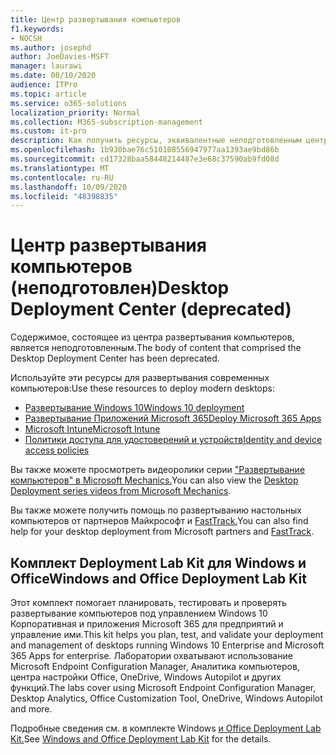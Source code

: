 ```yaml
---
title: Центр развертывания компьютеров
f1.keywords:
- NOCSH
ms.author: josephd
author: JoeDavies-MSFT
manager: laurawi
ms.date: 08/10/2020
audience: ITPro
ms.topic: article
ms.service: o365-solutions
localization_priority: Normal
ms.collection: M365-subscription-management
ms.custom: it-pro
description: Как получить ресурсы, эквивалентные неподготовленным центрам развертывания компьютеров.
ms.openlocfilehash: 1b930bae76c510108556947977aa1393ae9bd86b
ms.sourcegitcommit: cd17328baa58448214487e3e68c37590ab9fd08d
ms.translationtype: MT
ms.contentlocale: ru-RU
ms.lasthandoff: 10/09/2020
ms.locfileid: "48398835"
---
```

# <a name="desktop-deployment-center-deprecated"></a><span data-ttu-id="62b43-103">Центр развертывания компьютеров (неподготовлен)</span><span class="sxs-lookup"><span data-stu-id="62b43-103">Desktop Deployment Center (deprecated)</span></span>

<span data-ttu-id="62b43-104">Содержимое, состоящее из центра развертывания компьютеров, является неподготовленным.</span><span class="sxs-lookup"><span data-stu-id="62b43-104">The body of content that comprised the Desktop Deployment Center has been deprecated.</span></span> 

<span data-ttu-id="62b43-105">Используйте эти ресурсы для развертывания современных компьютеров:</span><span class="sxs-lookup"><span data-stu-id="62b43-105">Use these resources to deploy modern desktops:</span></span>

- [<span data-ttu-id="62b43-106">Развертывание Windows 10</span><span class="sxs-lookup"><span data-stu-id="62b43-106">Windows 10 deployment</span></span>](https://docs.microsoft.com/windows/deployment/)
- [<span data-ttu-id="62b43-107">Развертывание Приложений Microsoft 365</span><span class="sxs-lookup"><span data-stu-id="62b43-107">Deploy Microsoft 365 Apps</span></span>](https://docs.microsoft.com/deployoffice/deployment-guide-microsoft-365-apps)
- [<span data-ttu-id="62b43-108">Microsoft Intune</span><span class="sxs-lookup"><span data-stu-id="62b43-108">Microsoft Intune</span></span>](https://docs.microsoft.com/mem/intune/fundamentals/planning-guide)
- [<span data-ttu-id="62b43-109">Политики доступа для удостоверений и устройств</span><span class="sxs-lookup"><span data-stu-id="62b43-109">Identity and device access policies</span></span>](../security/office-365-security/microsoft-365-policies-configurations.md)

<span data-ttu-id="62b43-110">Вы также можете просмотреть видеоролики серии ["Развертывание компьютеров" в Microsoft Mechanics.](https://www.aka.ms/watchhowtoshift)</span><span class="sxs-lookup"><span data-stu-id="62b43-110">You can also view the [Desktop Deployment series videos from Microsoft Mechanics](https://www.aka.ms/watchhowtoshift).</span></span>

<span data-ttu-id="62b43-111">Вы также можете получить помощь по развертыванию настольных компьютеров от партнеров Майкрософт и [FastTrack.](https://www.microsoft.com/fasttrack/microsoft-365)</span><span class="sxs-lookup"><span data-stu-id="62b43-111">You can also find help for your desktop deployment from Microsoft partners and [FastTrack](https://www.microsoft.com/fasttrack/microsoft-365).</span></span>

## <a name="windows-and-office-deployment-lab-kit"></a><span data-ttu-id="62b43-112">Комплект Deployment Lab Kit для Windows и Office</span><span class="sxs-lookup"><span data-stu-id="62b43-112">Windows and Office Deployment Lab Kit</span></span>

<span data-ttu-id="62b43-113">Этот комплект помогает планировать, тестировать и проверять развертывание компьютеров под управлением Windows 10 Корпоративная и приложения Microsoft 365 для предприятий и управление ими.</span><span class="sxs-lookup"><span data-stu-id="62b43-113">This kit helps you plan, test, and validate your deployment and management of desktops running Windows 10 Enterprise and Microsoft 365 Apps for enterprise.</span></span> <span data-ttu-id="62b43-114">Лаборатории охватывают использование Microsoft Endpoint Configuration Manager, Аналитика компьютеров, центра настройки Office, OneDrive, Windows Autopilot и других функций.</span><span class="sxs-lookup"><span data-stu-id="62b43-114">The labs cover using Microsoft Endpoint Configuration Manager, Desktop Analytics, Office Customization Tool, OneDrive, Windows Autopilot and more.</span></span>

<span data-ttu-id="62b43-115">Подробные сведения см. в комплекте Windows [и Office Deployment Lab Kit.](modern-desktop-deployment-and-management-lab.md)</span><span class="sxs-lookup"><span data-stu-id="62b43-115">See [Windows and Office Deployment Lab Kit](modern-desktop-deployment-and-management-lab.md) for the details.</span></span>
